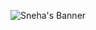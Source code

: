 ![Sneha's Banner](https://img.pikbest.com/wp/202343/contemporary-art-fusion-a-modern-geometric-pattern-texture-design-in-abstract_9974972.jpg!w700wp)
